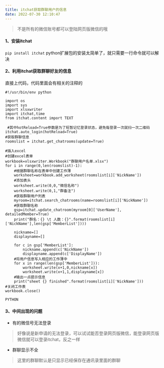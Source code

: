 ```yaml
---
title: itchat获取群聊用户的信息
date: 2022-07-30 12:10:47
---
```


> 不是所有的微信账号都可以登陆网页版微信的哦

<!--more-->

#### 1、安装itchat

`pip install itchat`
python扩展包的安装太简单了，就只需要一行命令就可以解决

#### 2、利用itchat获取群聊好友的信息

直接上代码，代码里面会有相关的注释的

```
#!/usr/bin/env python

import os
import sys
import xlsxwriter
import itchat,time
from itchat.content import TEXT

 #其中hotReload=True参数是为了短暂记忆登录状态，避免每登录一次就扫一次二维码
itchat.auto_login(hotReload=True)
#获取群聊信息
roomslist = itchat.get_chatrooms(update=True)

#插入excel
#创建excel表单
workbook=xlsxwriter.Workbook("群聊用户名单.xlsx")
for i in range(0,len(roomslist)-1):
    #根据群聊名称在表单中创建工作薄
    worksheet=workbook.add_worksheet(roomslist[i]['NickName'])
    #添加表头
    worksheet.write(0,0,"微信名称")
    worksheet.write(0,1,"群备注")
    #获取群聊用户列表
    myroom=itchat.search_chatrooms(name=roomslist[i]['NickName'])
    #获取群聊名称
    gsp=itchat.update_chatroom(myroom[0]['UserName'], detailedMember=True)
    print("群名：{} \t 人数：{}".format(roomslist[i]['NickName'],len(gsp['MemberList'])))

    nickname=[]
    displayname=[]

    for c in gsp['MemberList']:
        nickname.append(c['NickName'])
        displayname.append(c['DisplayName'])
    #将用户信息写入相应的工作薄中
    for x in range(len(gsp['MemberList'])):
        worksheet.write(x+1,0,nickname[x])
        worksheet.write(x+1,1,displayname[x])
    #输出一点提示信息
	print("sheet {} finished".format(roomslist[i]['NickName']))
#关闭工作表
workbook.close()

PYTHON
```

#### 3、中间出现的问题

- 有的微信号无法登录

> 好像说是新申请的无法登录，可以试试能否登录网页版微信，能登录网页版微信就可以登录itchat，反之一样

- 群聊显示不全

> 这里的群聊默认是只显示已经保存在通讯录里面的群聊